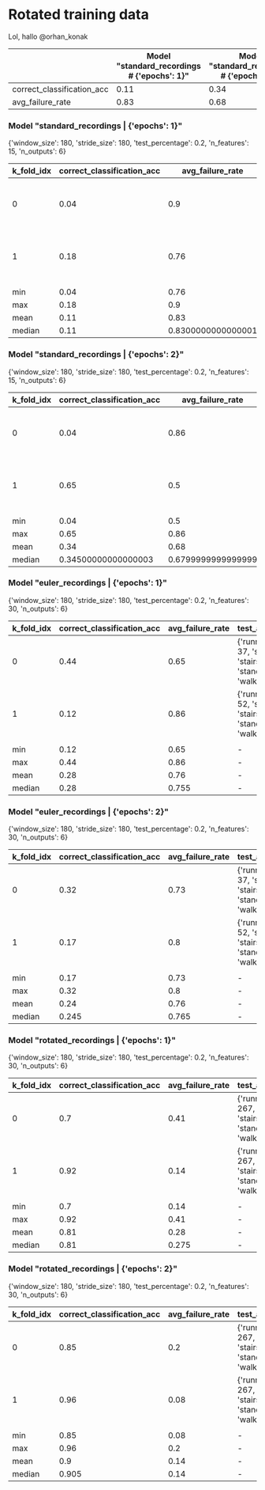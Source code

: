 # Rotated training data
Lol, hallo @orhan_konak



|   | Model "standard_recordings # {'epochs': 1}" | Model "standard_recordings # {'epochs': 2}" | Model "euler_recordings # {'epochs': 1}" | Model "euler_recordings # {'epochs': 2}" | Model "rotated_recordings # {'epochs': 1}" | Model "rotated_recordings # {'epochs': 2}" |
|-------------- | -------------- | -------------- | -------------- | -------------- | -------------- | -------------- | 
| correct_classification_acc | 0.11 | 0.34 | 0.28 | 0.24 | 0.81 | 0.9 | 
| avg_failure_rate | 0.83 | 0.68 | 0.75 | 0.76 | 0.27 | 0.14 | 

### Model "standard_recordings | {'epochs': 1}"

{'window_size': 180, 'stride_size': 180, 'test_percentage': 0.2, 'n_features': 15, 'n_outputs': 6}


|  k_fold_idx | correct_classification_acc | avg_failure_rate | test_activity_distribution |
|-------------- | -------------- | -------------- | -------------- | 
| 0 | 0.04 | 0.9 | {'running': 57, 'squats': 37, 'stairs_down': 89, 'stairs_up': 58, 'standing': 344, 'walking': 831} | 
| 1 | 0.18 | 0.76 | {'running': 80, 'squats': 52, 'stairs_down': 34, 'stairs_up': 90, 'standing': 157, 'walking': 312} | 
|  |  |  |  | 
| min | 0.04 | 0.76 | - | 
| max | 0.18 | 0.9 | - | 
| mean | 0.11 | 0.83 | - | 
| median | 0.11 | 0.8300000000000001 | - | 

### Model "standard_recordings | {'epochs': 2}"

{'window_size': 180, 'stride_size': 180, 'test_percentage': 0.2, 'n_features': 15, 'n_outputs': 6}


|  k_fold_idx | correct_classification_acc | avg_failure_rate | test_activity_distribution |
|-------------- | -------------- | -------------- | -------------- | 
| 0 | 0.04 | 0.86 | {'running': 57, 'squats': 37, 'stairs_down': 89, 'stairs_up': 58, 'standing': 344, 'walking': 831} | 
| 1 | 0.65 | 0.5 | {'running': 80, 'squats': 52, 'stairs_down': 34, 'stairs_up': 90, 'standing': 157, 'walking': 312} | 
|  |  |  |  | 
| min | 0.04 | 0.5 | - | 
| max | 0.65 | 0.86 | - | 
| mean | 0.34 | 0.68 | - | 
| median | 0.34500000000000003 | 0.6799999999999999 | - | 

### Model "euler_recordings | {'epochs': 1}"

{'window_size': 180, 'stride_size': 180, 'test_percentage': 0.2, 'n_features': 30, 'n_outputs': 6}


|  k_fold_idx | correct_classification_acc | avg_failure_rate | test_activity_distribution |
|-------------- | -------------- | -------------- | -------------- | 
| 0 | 0.44 | 0.65 | {'running': 57, 'squats': 37, 'stairs_down': 89, 'stairs_up': 58, 'standing': 344, 'walking': 831} | 
| 1 | 0.12 | 0.86 | {'running': 80, 'squats': 52, 'stairs_down': 34, 'stairs_up': 90, 'standing': 157, 'walking': 312} | 
|  |  |  |  | 
| min | 0.12 | 0.65 | - | 
| max | 0.44 | 0.86 | - | 
| mean | 0.28 | 0.76 | - | 
| median | 0.28 | 0.755 | - | 

### Model "euler_recordings | {'epochs': 2}"

{'window_size': 180, 'stride_size': 180, 'test_percentage': 0.2, 'n_features': 30, 'n_outputs': 6}


|  k_fold_idx | correct_classification_acc | avg_failure_rate | test_activity_distribution |
|-------------- | -------------- | -------------- | -------------- | 
| 0 | 0.32 | 0.73 | {'running': 57, 'squats': 37, 'stairs_down': 89, 'stairs_up': 58, 'standing': 344, 'walking': 831} | 
| 1 | 0.17 | 0.8 | {'running': 80, 'squats': 52, 'stairs_down': 34, 'stairs_up': 90, 'standing': 157, 'walking': 312} | 
|  |  |  |  | 
| min | 0.17 | 0.73 | - | 
| max | 0.32 | 0.8 | - | 
| mean | 0.24 | 0.76 | - | 
| median | 0.245 | 0.765 | - | 

### Model "rotated_recordings | {'epochs': 1}"

{'window_size': 180, 'stride_size': 180, 'test_percentage': 0.2, 'n_features': 30, 'n_outputs': 6}


|  k_fold_idx | correct_classification_acc | avg_failure_rate | test_activity_distribution |
|-------------- | -------------- | -------------- | -------------- | 
| 0 | 0.7 | 0.41 | {'running': 411, 'squats': 267, 'stairs_down': 369, 'stairs_up': 444, 'standing': 1503, 'walking': 3429} | 
| 1 | 0.92 | 0.14 | {'running': 411, 'squats': 267, 'stairs_down': 369, 'stairs_up': 444, 'standing': 1503, 'walking': 3429} | 
|  |  |  |  | 
| min | 0.7 | 0.14 | - | 
| max | 0.92 | 0.41 | - | 
| mean | 0.81 | 0.28 | - | 
| median | 0.81 | 0.275 | - | 

### Model "rotated_recordings | {'epochs': 2}"

{'window_size': 180, 'stride_size': 180, 'test_percentage': 0.2, 'n_features': 30, 'n_outputs': 6}


|  k_fold_idx | correct_classification_acc | avg_failure_rate | test_activity_distribution |
|-------------- | -------------- | -------------- | -------------- | 
| 0 | 0.85 | 0.2 | {'running': 411, 'squats': 267, 'stairs_down': 369, 'stairs_up': 444, 'standing': 1503, 'walking': 3429} | 
| 1 | 0.96 | 0.08 | {'running': 411, 'squats': 267, 'stairs_down': 369, 'stairs_up': 444, 'standing': 1503, 'walking': 3429} | 
|  |  |  |  | 
| min | 0.85 | 0.08 | - | 
| max | 0.96 | 0.2 | - | 
| mean | 0.9 | 0.14 | - | 
| median | 0.905 | 0.14 | - | 

